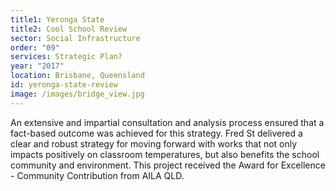```yaml
---
title1: Yeronga State
title2: Cool School Review
sector: Social Infrastructure
order: "09"
services: Strategic Plan?
year: "2017"
location: Brisbane, Queensland
id: yeronga-state-review
image: /images/bridge_view.jpg
---
```


An extensive and impartial consultation and analysis process
ensured that a fact-based outcome was achieved for this strategy. Fred St
delivered a clear and robust strategy for moving forward with works that not
only impacts positively on classroom temperatures, but also benefits the
school community and environment. This project received the Award for
Excellence - Community Contribution from AILA QLD.
